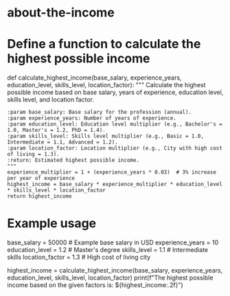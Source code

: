 # about-the-income
# Define a function to calculate the highest possible income
def calculate_highest_income(base_salary, experience_years, education_level, skills_level, location_factor):
    """
    Calculate the highest possible income based on base salary, years of experience, education level,
    skills level, and location factor.

    :param base_salary: Base salary for the profession (annual).
    :param experience_years: Number of years of experience.
    :param education_level: Education level multiplier (e.g., Bachelor's = 1.0, Master's = 1.2, PhD = 1.4).
    :param skills_level: Skills level multiplier (e.g., Basic = 1.0, Intermediate = 1.1, Advanced = 1.2).
    :param location_factor: Location multiplier (e.g., City with high cost of living = 1.3).
    :return: Estimated highest possible income.
    """
    experience_multiplier = 1 + (experience_years * 0.03)  # 3% increase per year of experience
    highest_income = base_salary * experience_multiplier * education_level * skills_level * location_factor
    return highest_income

# Example usage
base_salary = 50000  # Example base salary in USD
experience_years = 10
education_level = 1.2  # Master's degree
skills_level = 1.1  # Intermediate skills
location_factor = 1.3  # High cost of living city

highest_income = calculate_highest_income(base_salary, experience_years, education_level, skills_level, location_factor)
print(f"The highest possible income based on the given factors is: ${highest_income:.2f}")
